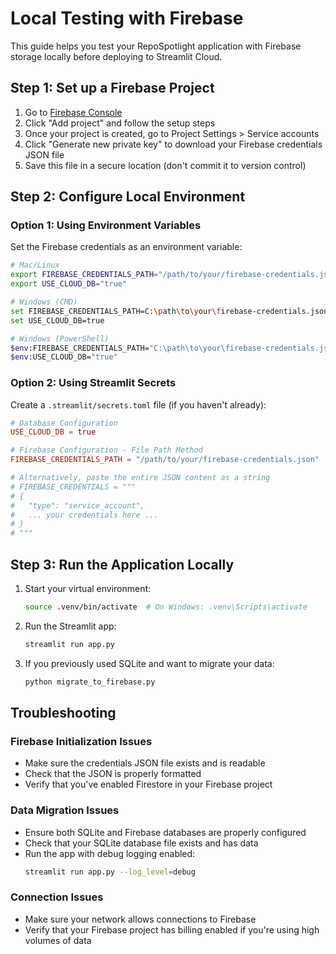 # Local Testing with Firebase

This guide helps you test your RepoSpotlight application with Firebase storage locally before deploying to Streamlit Cloud.

## Step 1: Set up a Firebase Project

1. Go to [Firebase Console](https://console.firebase.google.com/)
2. Click "Add project" and follow the setup steps
3. Once your project is created, go to Project Settings > Service accounts
4. Click "Generate new private key" to download your Firebase credentials JSON file
5. Save this file in a secure location (don't commit it to version control)

## Step 2: Configure Local Environment

### Option 1: Using Environment Variables

Set the Firebase credentials as an environment variable:

```bash
# Mac/Linux
export FIREBASE_CREDENTIALS_PATH="/path/to/your/firebase-credentials.json"
export USE_CLOUD_DB="true"

# Windows (CMD)
set FIREBASE_CREDENTIALS_PATH=C:\path\to\your\firebase-credentials.json
set USE_CLOUD_DB=true

# Windows (PowerShell)
$env:FIREBASE_CREDENTIALS_PATH="C:\path\to\your\firebase-credentials.json"
$env:USE_CLOUD_DB="true"
```

### Option 2: Using Streamlit Secrets

Create a `.streamlit/secrets.toml` file (if you haven't already):

```toml
# Database Configuration
USE_CLOUD_DB = true

# Firebase Configuration - File Path Method
FIREBASE_CREDENTIALS_PATH = "/path/to/your/firebase-credentials.json"

# Alternatively, paste the entire JSON content as a string
# FIREBASE_CREDENTIALS = """
# {
#   "type": "service_account",
#   ... your credentials here ...
# }
# """
```

## Step 3: Run the Application Locally

1. Start your virtual environment:
   ```bash
   source .venv/bin/activate  # On Windows: .venv\Scripts\activate
   ```

2. Run the Streamlit app:
   ```bash
   streamlit run app.py
   ```

3. If you previously used SQLite and want to migrate your data:
   ```bash
   python migrate_to_firebase.py
   ```

## Troubleshooting

### Firebase Initialization Issues
- Make sure the credentials JSON file exists and is readable
- Check that the JSON is properly formatted
- Verify that you've enabled Firestore in your Firebase project

### Data Migration Issues
- Ensure both SQLite and Firebase databases are properly configured
- Check that your SQLite database file exists and has data
- Run the app with debug logging enabled:
  ```bash
  streamlit run app.py --log_level=debug
  ```

### Connection Issues
- Make sure your network allows connections to Firebase
- Verify that your Firebase project has billing enabled if you're using high volumes of data
